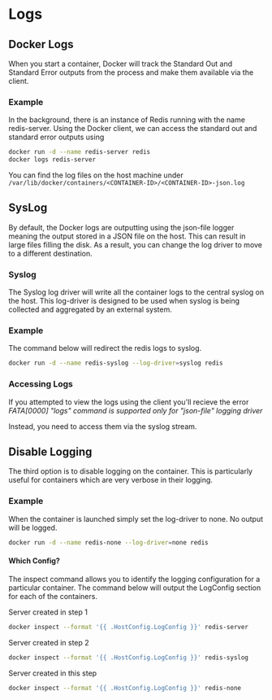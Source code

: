 # Logs

## Docker Logs

When you start a container, Docker will track the Standard Out and Standard Error 
outputs from the process and make them available via the client.

### Example
In the background, there is an instance of Redis running with the name redis-server.
Using the Docker client, we can access the standard out and standard error outputs 
using 

```bash
docker run -d --name redis-server redis
docker logs redis-server
```

You can find the log files on the host machine under `/var/lib/docker/containers/<CONTAINER-ID>/<CONTAINER-ID>-json.log`

## SysLog
By default, the Docker logs are outputting using the json-file logger meaning 
the output stored in a JSON file on the host. This can result in large files 
filling the disk. As a result, you can change the log driver to move to a 
different destination.

### Syslog
The Syslog log driver will write all the container logs to the central syslog on 
the host. This log-driver is designed to be used when syslog is being collected and 
aggregated by an external system.

### Example
The command below will redirect the redis logs to syslog.

```bash
docker run -d --name redis-syslog --log-driver=syslog redis
```

### Accessing Logs
If you attempted to view the logs using the client you'll recieve the error 
*FATA[0000] "logs" command is supported only for "json-file" logging driver*

Instead, you need to access them via the syslog stream.

## Disable Logging
The third option is to disable logging on the container. This is particularly 
useful for containers which are very verbose in their logging.

### Example
When the container is launched simply set the log-driver to none. No output will 
be logged.
```bash
docker run -d --name redis-none --log-driver=none redis
```

#### Which Config?
The inspect command allows you to identify the logging configuration for a 
particular container. The command below will output the LogConfig section for each
of the containers.

Server created in step 1
```bash
docker inspect --format '{{ .HostConfig.LogConfig }}' redis-server
```

Server created in step 2
```bash
docker inspect --format '{{ .HostConfig.LogConfig }}' redis-syslog
```

Server created in this step
```bash
docker inspect --format '{{ .HostConfig.LogConfig }}' redis-none
```

